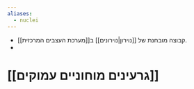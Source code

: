 ```yaml
---
aliases:
  - nuclei
---
```

- קבוצה מובחנת של [[נוירון|נוירונים]] ב[[מערכת העצבים המרכזית]].
- 
# [[גרעינים מוחוניים עמוקים]]